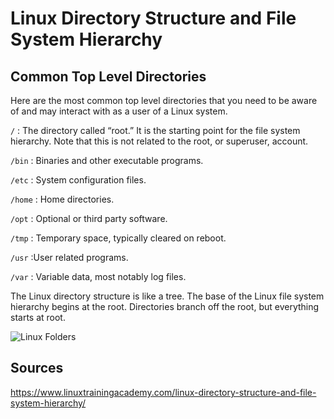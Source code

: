 # Linux Directory Structure and File System Hierarchy
## Common Top Level Directories
Here are the most common top level directories that you need to be aware of and may interact with as a user of a Linux system.

`/` : The directory called “root.” It is the starting point for the file system hierarchy. Note that this is not related to the root, or superuser, account.

`/bin` : Binaries and other executable programs.

`/etc` : System configuration files.

`/home` : Home directories.

`/opt` : Optional or third party software.

`/tmp` : Temporary space, typically cleared on reboot.

`/usr` :User related programs.

`/var` : Variable data, most notably log files.

The Linux directory structure is like a tree. The base of the Linux file system hierarchy begins at the root. Directories branch off the root, but everything starts at root.

![Linux Folders](https://www.linuxtrainingacademy.com/wp-content/uploads/2014/03/linux-folders.jpg)

## Sources
https://www.linuxtrainingacademy.com/linux-directory-structure-and-file-system-hierarchy/

